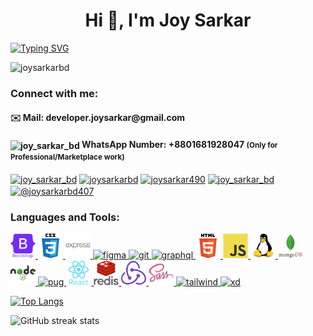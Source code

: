 <h1 align="center">Hi 👋, I'm Joy Sarkar</h1>
<a href="https://git.io/typing-svg"><img src="https://readme-typing-svg.demolab.com?font=Fira+Code&size=16&pause=1000&width=1000&height=100&lines=A+passionate+MERN+Stack+||+Next.Js+||+Nest.Js+Developer+from+Bangladesh.;With+having+5+years+of+experience.;And+also+working+as+a+MERN+Stack+||+Next.Js+||+Nest.Js+Developer+Developer+on+freelancer.com" alt="Typing SVG" /></a>

<p align="left"> <img src="https://komarev.com/ghpvc/?username=joysarkarbd&label=Profile%20views&color=0e75b6&style=flat" alt="joysarkarbd" /> </p>

<!-- <p align="left"> <a href="https://github.com/ryo-ma/github-profile-trophy"><img src="https://github-profile-trophy.vercel.app/?username=joysarkarbd" alt="joysarkarbd" /></a> </p> -->

<!-- <p align="left"> <a href="https://twitter.com/joy_sarkar_bd" target="blank"><img src="https://img.shields.io/twitter/follow/joy_sarkar_bd?logo=twitter&style=for-the-badge" alt="joy_sarkar_bd" /></a> </p> -->

<h3 align="left">Connect with me:</h3>
<h4><span height="30" width="40">✉️</span> Mail: developer.joysarkar@gmail.com</h4>
<h4>
<img align="center" src="https://raw.githubusercontent.com/rahuldkjain/github-profile-readme-generator/master/src/images/icons/Social/whatsapp.svg" alt="joy_sarkar_bd" height="18" width="26" /> 
 WhatsApp Number: +8801681928047
  <small>(Only for Professional/Marketplace work)</small>
</h4>

<p align="left">
<a href="https://twitter.com/joy_sarkar_bd" target="blank"><img align="center" src="https://raw.githubusercontent.com/rahuldkjain/github-profile-readme-generator/master/src/images/icons/Social/twitter.svg" alt="joy_sarkar_bd" height="30" width="40" /></a>
<a href="https://linkedin.com/in/joysarkarbd" target="blank"><img align="center" src="https://raw.githubusercontent.com/rahuldkjain/github-profile-readme-generator/master/src/images/icons/Social/linked-in-alt.svg" alt="joysarkarbd" height="30" width="40" /></a>
<a href="https://fb.com/joysarkar490" target="blank"><img align="center" src="https://raw.githubusercontent.com/rahuldkjain/github-profile-readme-generator/master/src/images/icons/Social/facebook.svg" alt="joysarkar490" height="30" width="40" /></a>
<a href="https://instagram.com/joy_sarkar_bd" target="blank"><img align="center" src="https://raw.githubusercontent.com/rahuldkjain/github-profile-readme-generator/master/src/images/icons/Social/instagram.svg" alt="joy_sarkar_bd" height="30" width="40" /></a>
<a href="https://medium.com/@joysarkarbd407" target="blank"><img align="center" src="https://raw.githubusercontent.com/rahuldkjain/github-profile-readme-generator/master/src/images/icons/Social/medium.svg" alt="@joysarkarbd407" height="30" width="40" /></a>
</p>

<h3 align="left">Languages and Tools:</h3>
<p align="left"> <a href="https://getbootstrap.com" target="_blank" rel="noreferrer"> <img src="https://raw.githubusercontent.com/devicons/devicon/master/icons/bootstrap/bootstrap-plain-wordmark.svg" alt="bootstrap" width="40" height="40"/> </a> <a href="https://www.w3schools.com/css/" target="_blank" rel="noreferrer"> <img src="https://raw.githubusercontent.com/devicons/devicon/master/icons/css3/css3-original-wordmark.svg" alt="css3" width="40" height="40"/> </a> <a href="https://expressjs.com" target="_blank" rel="noreferrer"> <img src="https://raw.githubusercontent.com/devicons/devicon/master/icons/express/express-original-wordmark.svg" alt="express" width="40" height="40"/> </a> <a href="https://www.figma.com/" target="_blank" rel="noreferrer"> <img src="https://www.vectorlogo.zone/logos/figma/figma-icon.svg" alt="figma" width="40" height="40"/> </a> <a href="https://git-scm.com/" target="_blank" rel="noreferrer"> <img src="https://www.vectorlogo.zone/logos/git-scm/git-scm-icon.svg" alt="git" width="40" height="40"/> </a> <a href="https://graphql.org" target="_blank" rel="noreferrer"> <img src="https://www.vectorlogo.zone/logos/graphql/graphql-icon.svg" alt="graphql" width="40" height="40"/> </a> <a href="https://www.w3.org/html/" target="_blank" rel="noreferrer"> <img src="https://raw.githubusercontent.com/devicons/devicon/master/icons/html5/html5-original-wordmark.svg" alt="html5" width="40" height="40"/> </a> <a href="https://developer.mozilla.org/en-US/docs/Web/JavaScript" target="_blank" rel="noreferrer"> <img src="https://raw.githubusercontent.com/devicons/devicon/master/icons/javascript/javascript-original.svg" alt="javascript" width="40" height="40"/> </a> <a href="https://www.linux.org/" target="_blank" rel="noreferrer"> <img src="https://raw.githubusercontent.com/devicons/devicon/master/icons/linux/linux-original.svg" alt="linux" width="40" height="40"/> </a> <a href="https://www.mongodb.com/" target="_blank" rel="noreferrer"> <img src="https://raw.githubusercontent.com/devicons/devicon/master/icons/mongodb/mongodb-original-wordmark.svg" alt="mongodb" width="40" height="40"/> </a> <a href="https://nodejs.org" target="_blank" rel="noreferrer"> <img src="https://raw.githubusercontent.com/devicons/devicon/master/icons/nodejs/nodejs-original-wordmark.svg" alt="nodejs" width="40" height="40"/> </a> <a href="https://pugjs.org" target="_blank" rel="noreferrer"> <img src="https://cdn.worldvectorlogo.com/logos/pug.svg" alt="pug" width="40" height="40"/> </a> <a href="https://reactjs.org/" target="_blank" rel="noreferrer"> <img src="https://raw.githubusercontent.com/devicons/devicon/master/icons/react/react-original-wordmark.svg" alt="react" width="40" height="40"/> </a> <a href="https://redis.io" target="_blank" rel="noreferrer"> <img src="https://raw.githubusercontent.com/devicons/devicon/master/icons/redis/redis-original-wordmark.svg" alt="redis" width="40" height="40"/> </a> <a href="https://redux.js.org" target="_blank" rel="noreferrer"> <img src="https://raw.githubusercontent.com/devicons/devicon/master/icons/redux/redux-original.svg" alt="redux" width="40" height="40"/> </a> <a href="https://sass-lang.com" target="_blank" rel="noreferrer"> <img src="https://raw.githubusercontent.com/devicons/devicon/master/icons/sass/sass-original.svg" alt="sass" width="40" height="40"/> </a> <a href="https://tailwindcss.com/" target="_blank" rel="noreferrer"> <img src="https://www.vectorlogo.zone/logos/tailwindcss/tailwindcss-icon.svg" alt="tailwind" width="40" height="40"/> </a> <a href="https://www.adobe.com/products/xd.html" target="_blank" rel="noreferrer"> <img src="https://cdn.worldvectorlogo.com/logos/adobe-xd.svg" alt="xd" width="40" height="40"/> </a> </p>

[![Top Langs](https://github-readme-stats.vercel.app/api/top-langs/?username=joysarkarbd&show_icons=true&theme=merko)](https://github.com/anuraghazra/github-readme-stats) 

<!-- ![Anurag's GitHub stats](https://github-readme-stats.vercel.app/api?username=joysarkarbd&show_icons=true&theme=merko) --> 

![GitHub streak stats](https://github-readme-streak-stats.herokuapp.com/?user=joysarkarbd&show_icons=true&theme=merko)

<!-- <p><img align="left" src="https://github-readme-stats.vercel.app/api/top-langs?username=joysarkarbd&show_icons=true&locale=en&layout=compact" alt="joysarkarbd" /></p>

<p>&nbsp;<img align="center" src="https://github-readme-stats.vercel.app/api?username=joysarkarbd&show_icons=true&locale=en" alt="joysarkarbd" /></p>

<p><img align="center" src="https://github-readme-streak-stats.herokuapp.com/?user=joysarkarbd&" alt="joysarkarbd" /></p> -->
